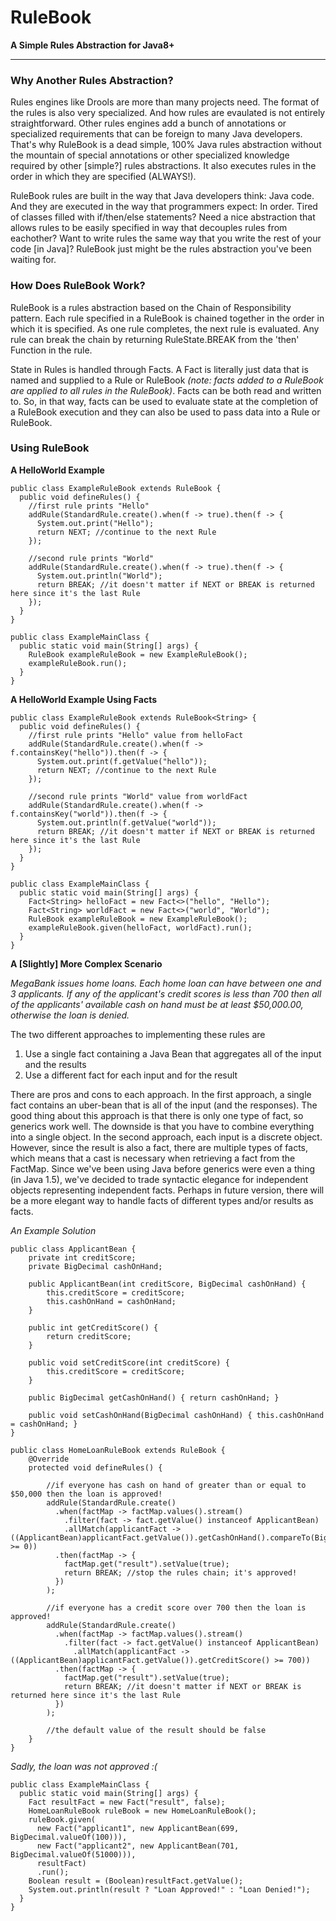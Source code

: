 # RuleBook
**A Simple Rules Abstraction for Java8+**

-----------------

### Why Another Rules Abstraction?
Rules engines like Drools are more than many projects need. The format of the rules is also very specialized. And how rules are evaulated is not entirely straightforward. Other rules engines add a bunch of annotations or specialized requirements that can be foreign to many Java developers. That's why RuleBook is a dead simple, 100% Java rules abstraction without the mountain of special annotations or other specialized knowledge required by other [simple?] rules abstractions. It also executes rules in the order in which they are specified (ALWAYS!). 

RuleBook rules are built in the way that Java developers think: Java code. And they are executed in the way that programmers expect: In order. Tired of classes filled with if/then/else statements? Need a nice abstraction that allows rules to be easily specified in way that decouples rules from eachother? Want to write rules the same way that you write the rest of your code [in Java]? RuleBook just might be the rules abstraction you've been waiting for.

### How Does RuleBook Work?
RuleBook is a rules abstraction based on the Chain of Responsibility pattern. Each rule specified in a RuleBook is chained together in the order in which it is specified. As one rule completes, the next rule is evaluated. Any rule can break the chain by returning RuleState.BREAK from the 'then' Function in the rule.

State in Rules is handled through Facts. A Fact is literally just data that is named and supplied to a Rule or RuleBook _(note: facts added to a RuleBook are applied to all rules in the RuleBook)_. Facts can be both read and written to. So, in that way, facts can be used to evaluate state at the completion of a RuleBook execution and they can also be used to pass data into a Rule or RuleBook.

### Using RuleBook
**A HelloWorld Example**
```
public class ExampleRuleBook extends RuleBook {
  public void defineRules() {
    //first rule prints "Hello"
    addRule(StandardRule.create().when(f -> true).then(f -> {
      System.out.print("Hello");
      return NEXT; //continue to the next Rule
    });
    
    //second rule prints "World"
    addRule(StandardRule.create().when(f -> true).then(f -> {
      System.out.println("World");
      return BREAK; //it doesn't matter if NEXT or BREAK is returned here since it's the last Rule
    });
  }
}
```
```
public class ExampleMainClass {
  public static void main(String[] args) {
    RuleBook exampleRuleBook = new ExampleRuleBook();
    exampleRuleBook.run();
  }
}
```
**A HelloWorld Example Using Facts**
```
public class ExampleRuleBook extends RuleBook<String> {
  public void defineRules() {
    //first rule prints "Hello" value from helloFact
    addRule(StandardRule.create().when(f -> f.containsKey("hello")).then(f -> {
      System.out.print(f.getValue("hello"));
      return NEXT; //continue to the next Rule
    });
    
    //second rule prints "World" value from worldFact
    addRule(StandardRule.create().when(f -> f.containsKey("world")).then(f -> {
      System.out.println(f.getValue("world"));
      return BREAK; //it doesn't matter if NEXT or BREAK is returned here since it's the last Rule
    });
  }
}
```
```
public class ExampleMainClass {
  public static void main(String[] args) {
    Fact<String> helloFact = new Fact<>("hello", "Hello");
    Fact<String> worldFact = new Fact<>("world", "World");
    RuleBook exampleRuleBook = new ExampleRuleBook();
    exampleRuleBook.given(helloFact, worldFact).run();
  }
}
```
**A [Slightly] More Complex Scenario**

_MegaBank issues home loans. Each home loan can have between one and 3 applicants. If any of the applicant's credit scores is less than 700 then all of the applicants' available cash on hand must be at least $50,000.00, otherwise the loan is denied._

The two different approaches to implementing these rules are

1. Use a single fact containing a Java Bean that aggregates all of the input and the results
2. Use a different fact for each input and for the result

There are pros and cons to each approach. 
In the first approach, a single fact contains an uber-bean that is all of the input (and the responses). The good thing about this approach is that there is only one type of fact, so generics work well. The downside is that you have to combine everything into a single object.
In the second approach, each input is a discrete object. However, since the result is also a fact, there are multiple types of facts, which means that a cast is necessary when retrieving a fact from the FactMap. Since we've been using Java before generics were even a thing (in Java 1.5), we've decided to trade syntactic elegance for independent objects representing independent facts. Perhaps in future version, there will be a more elegant way to handle facts of different types and/or results as facts.

_An Example Solution_
```
public class ApplicantBean {
    private int creditScore;
    private BigDecimal cashOnHand;

    public ApplicantBean(int creditScore, BigDecimal cashOnHand) {
        this.creditScore = creditScore;
        this.cashOnHand = cashOnHand;
    }

    public int getCreditScore() {
        return creditScore;
    }

    public void setCreditScore(int creditScore) {
        this.creditScore = creditScore;
    }

    public BigDecimal getCashOnHand() { return cashOnHand; }

    public void setCashOnHand(BigDecimal cashOnHand) { this.cashOnHand = cashOnHand; }
}
```
```
public class HomeLoanRuleBook extends RuleBook {
    @Override
    protected void defineRules() {

        //if everyone has cash on hand of greater than or equal to $50,000 then the loan is approved!
        addRule(StandardRule.create()
          .when(factMap -> factMap.values().stream()
            .filter(fact -> fact.getValue() instanceof ApplicantBean)
            .allMatch(applicantFact -> ((ApplicantBean)applicantFact.getValue()).getCashOnHand().compareTo(BigDecimal.valueOf(50000)) >= 0))
          .then(factMap -> {
            factMap.get("result").setValue(true);
            return BREAK; //stop the rules chain; it's approved!
          })
        );

        //if everyone has a credit score over 700 then the loan is approved!
        addRule(StandardRule.create()
          .when(factMap -> factMap.values().stream()
            .filter(fact -> fact.getValue() instanceof ApplicantBean)
              .allMatch(applicantFact -> ((ApplicantBean)applicantFact.getValue()).getCreditScore() >= 700))
          .then(factMap -> {
            factMap.get("result").setValue(true);
            return BREAK; //it doesn't matter if NEXT or BREAK is returned here since it's the last Rule
          })
        );
        
        //the default value of the result should be false
    }
}
```
_Sadly, the loan was not approved :(_
```
public class ExampleMainClass {
  public static void main(String[] args) {
    Fact resultFact = new Fact("result", false);
    HomeLoanRuleBook ruleBook = new HomeLoanRuleBook();
    ruleBook.given(
      new Fact("applicant1", new ApplicantBean(699, BigDecimal.valueOf(100))),
      new Fact("applicant2", new ApplicantBean(701, BigDecimal.valueOf(51000))),
      resultFact)
      .run();
    Boolean result = (Boolean)resultFact.getValue();
    System.out.println(result ? "Loan Approved!" : "Loan Denied!");
  }
}
```
